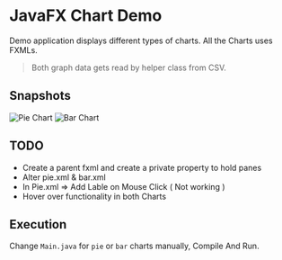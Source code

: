 # JavaFX Chart Demo

Demo application displays different types of charts.
All the Charts uses FXMLs.
> Both graph data gets read by helper class from CSV.

## Snapshots

![Pie Chart](https://github.com/SaumilP/tryouts/tree/master/javafx/samples/charts/snapshots/pie_chart.png?raw=true "Pie Chart")
![Bar Chart](https://github.com/SaumilP/tryouts/tree/master/javafx/samples/charts/snapshots/bar_chart.png?raw=true "Bar Chart")

## TODO
* Create a parent fxml and create a private property to hold panes
* Alter pie.xml & bar.xml
* In Pie.xml => Add Lable on Mouse Click ( Not working )
* Hover over functionality in both Charts

## Execution

Change `Main.java` for `pie` or `bar` charts manually, Compile And Run.
